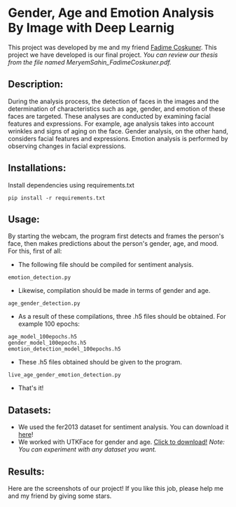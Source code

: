 # Gender, Age and Emotion Analysis By Image with Deep Learnig
This project was developed by me and my friend [Fadime Coşkuner](https://github.com/FadimeCoskuner). This project we have developed is our final project.
*You can review our thesis from the file named MeryemSahin_FadimeCoskuner.pdf.*

## Description:
During the analysis process, the detection of faces in the images and the determination of characteristics such as age, gender, and emotion of these faces are targeted. These analyses are conducted by examining facial features and expressions. For example, age analysis takes into account wrinkles and signs of aging on the face. Gender analysis, on the other hand, considers facial features and expressions. Emotion analysis is performed by observing changes in facial expressions.

## Installations:
Install dependencies using requirements.txt
```
pip install -r requirements.txt
```

## Usage:
By starting the webcam, the program first detects and frames the person's face, then makes predictions about the person's gender, age, and mood. For this, first of all:
- The following file should be compiled for sentiment analysis.
```
emotion_detection.py
```
- Likewise, compilation should be made in terms of gender and age.
```
age_gender_detection.py
```
- As a result of these compilations, three .h5 files should be obtained. For example 100 epochs:
```
age_model_100epochs.h5
gender_model_100epochs.h5
emotion_detection_model_100epochs.h5
```
- These .h5 files obtained should be given to the program.
```
live_age_gender_emotion_detection.py
```
- That's it!

## Datasets:
- We used the fer2013 dataset for sentiment analysis. You can download it [here](https://www.kaggle.com/datasets/msambare/fer2013)!
- We worked with UTKFace for gender and age. [Click to download!](https://www.kaggle.com/datasets/jangedoo/utkface-new)
*Note: You can experiment with any dataset you want.*

## Results:
Here are the screenshots of our project!
If you like this job, please help me and my friend by giving some stars.